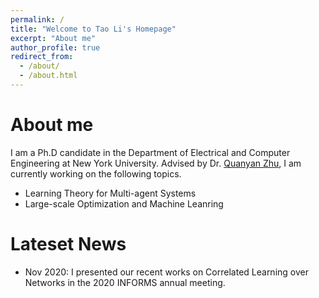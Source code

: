 ```yaml
---
permalink: /
title: "Welcome to Tao Li's Homepage"
excerpt: "About me"
author_profile: true
redirect_from: 
  - /about/
  - /about.html
---
```

# About me
I am a Ph.D candidate in the Department of Electrical and Computer Engineering at New York University. Advised by Dr. [Quanyan Zhu](https://engineering.nyu.edu/faculty/quanyan-zhu), I am currently working on the following topics.

* Learning Theory for Multi-agent Systems
* Large-scale Optimization and Machine Leanring

# Lateset News

* Nov 2020: I presented our recent works on Correlated Learning over Networks in the 2020 INFORMS annual meeting. 


